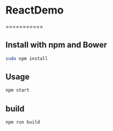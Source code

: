 # ReactDemo
===========

## Install with npm and Bower
```sh
sudo npm install
```

## Usage
```sh
npm start
```

## build
```sh
npm run build
```
